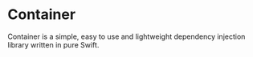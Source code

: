 # Container

Container is a simple, easy to use and lightweight dependency injection library written in pure Swift.

